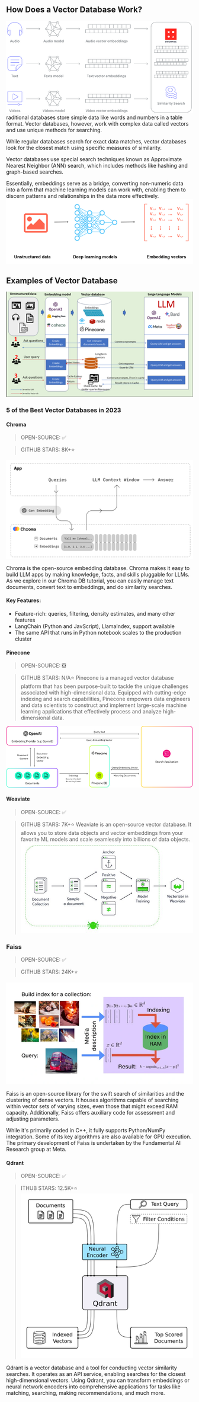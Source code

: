 ## How Does a Vector Database Work?

![How Does a Vector Database Work](image-1.png)
raditional databases store simple data like words and numbers in a table format. Vector databases, however, work with complex data called vectors and use unique methods for searching.

While regular databases search for exact data matches, vector databases look for the closest match using specific measures of similarity.

Vector databases use special search techniques known as Approximate Nearest Neighbor (ANN) search, which includes methods like hashing and graph-based searches.

Essentially, embeddings serve as a bridge, converting non-numeric data into a form that machine learning models can work with, enabling them to discern patterns and relationships in the data more effectively.
![mbeddings serve as a bridge](image-2.png)

## Examples of Vector Database

![alt text](image.png)

### 5 of the Best Vector Databases in 2023

#### Chroma

> OPEN-SOURCE: ✅

> GITHUB STARS: 8K+⭐

![alt text](image-3.png)

Chroma is the open-source embedding database. Chroma makes it easy to build LLM apps by making knowledge, facts, and skills pluggable for LLMs. As we explore in our Chroma DB tutorial, you can easily manage text documents, convert text to embeddings, and do similarity searches.

#### Key Features:

- Feature-rich: queries, filtering, density estimates, and many other features
- LangChain (Python and JavScript), LlamaIndex, support available
- The same API that runs in Python notebook scales to the production cluster

#### Pinecone

> OPEN-SOURCE: ❎

> GITHUB STARS: N/A⭐
> Pinecone is a managed vector database platform that has been purpose-built to tackle the unique challenges associated with high-dimensional data. Equipped with cutting-edge indexing and search capabilities, Pinecone empowers data engineers and data scientists to construct and implement large-scale machine learning applications that effectively process and analyze high-dimensional data.

![Pinecone](image-4.png)

#### Weaviate

> OPEN-SOURCE: ✅

> GITHUB STARS: 7K+⭐
> Weaviate is an open-source vector database. It allows you to store data objects and vector embeddings from your favorite ML models and scale seamlessly into billions of data objects.
> ![Weaviate](image-5.png)

### Faiss

> OPEN-SOURCE: ✅

> GITHUB STARS: 24K+⭐

![Faiss](image-6.png)

Faiss is an open-source library for the swift search of similarities and the clustering of dense vectors. It houses algorithms capable of searching within vector sets of varying sizes, even those that might exceed RAM capacity. Additionally, Faiss offers auxiliary code for assessment and adjusting parameters.

While it's primarily coded in C++, it fully supports Python/NumPy integration. Some of its key algorithms are also available for GPU execution. The primary development of Faiss is undertaken by the Fundamental AI Research group at Meta.

#### Qdrant

> OPEN-SOURCE: ✅

> ITHUB STARS: 12.5K+⭐
> ![Qdrant](image-7.png)

Qdrant is a vector database and a tool for conducting vector similarity searches. It operates as an API service, enabling searches for the closest high-dimensional vectors. Using Qdrant, you can transform embeddings or neural network encoders into comprehensive applications for tasks like matching, searching, making recommendations, and much more.
